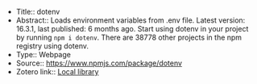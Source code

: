 - Title:: dotenv
- Abstract:: Loads environment variables from .env file. Latest version: 16.3.1, last published: 6 months ago. Start using dotenv in your project by running `npm i dotenv`. There are 38778 other projects in the npm registry using dotenv.
- Type:: Webpage
- Source:: https://www.npmjs.com/package/dotenv
- Zotero link:: [Local library](zotero://select/library/items/99V8R8XK)
